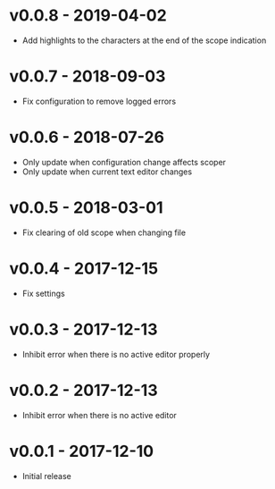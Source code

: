 # v0.0.8 - 2019-04-02
- Add highlights to the characters at the end of the scope indication

# v0.0.7 - 2018-09-03
- Fix configuration to remove logged errors

# v0.0.6 - 2018-07-26
- Only update when configuration change affects scoper
- Only update when current text editor changes

# v0.0.5 - 2018-03-01
- Fix clearing of old scope when changing file

# v0.0.4 - 2017-12-15
- Fix settings

# v0.0.3 - 2017-12-13
- Inhibit error when there is no active editor properly

# v0.0.2 - 2017-12-13
- Inhibit error when there is no active editor

# v0.0.1 - 2017-12-10
- Initial release
